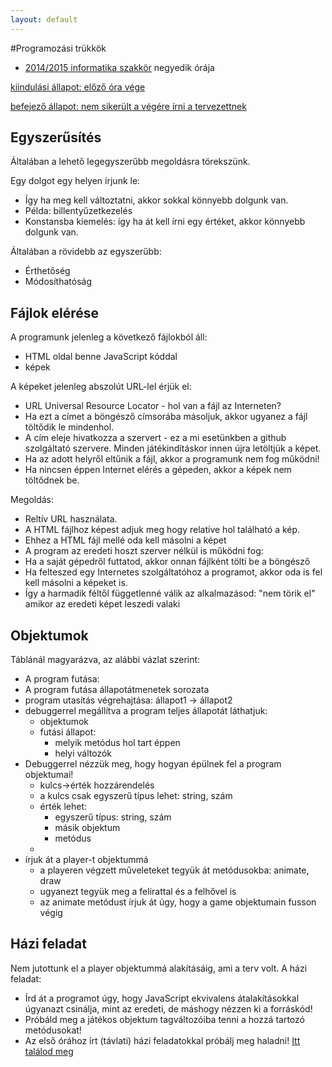 ```yaml
---
layout: default
---
```

#Programozási trükkök
 
 - [2014/2015 informatika szakkör][szakkor_honlap] negyedik órája

[szakkor_honlap]: http://rizsi.github.io/szakkor2014/index.html

[kiindulási állapot: előző óra vége](game-00.html)

[befejező állapot: nem sikerült a végére írni a tervezettnek](game-final.html)


## Egyszerűsítés
Általában a lehető legegyszerűbb megoldásra törekszünk.

Egy dolgot egy helyen írjunk le:
 * Így ha meg kell változtatni, akkor sokkal könnyebb dolgunk van.
 * Példa: billentyűzetkezelés
  * Konstansba kiemelés: így ha át kell írni egy értéket, akkor könnyebb dolgunk van.

Általában a rövidebb az egyszerűbb:
 * Érthetőség
 * Módosíthatóság

## Fájlok elérése

A programunk jelenleg a következő fájlokból áll:
 * HTML oldal benne JavaScript kóddal
 * képek

A képeket jelenleg abszolút URL-lel érjük el:
 * URL Universal Resource Locator - hol van a fájl az Interneten?
  * Ha ezt a címet a böngésző címsorába másoljuk, akkor ugyanez a fájl töltődik le mindenhol.
  * A cím eleje hivatkozza a szervert - ez a mi esetünkben a github szolgáltató szervere. Minden játékindításkor innen újra letöltjük a képet.
 * Ha az adott helyről eltűnik a fájl, akkor a programunk nem fog működni!
 * Ha nincsen éppen Internet elérés a gépeden, akkor a képek nem töltődnek be.

Megoldás:
 * Reltív URL használata.
 * A HTML fájlhoz képest adjuk meg hogy relatíve hol található a kép.
 * Ehhez a HTML fájl mellé oda kell másolni a képet
 * A program az eredeti hoszt szerver nélkül is működni fog:
  * Ha a saját gépedről futtatod, akkor onnan fájlként tölti be a böngésző
  * Ha felteszed egy Internetes szolgáltatóhoz a programot, akkor oda is fel kell másolni a képeket is.
 * Így a harmadik féltől függetlenné válik az alkalmazásod: "nem törik el" amikor az eredeti képet leszedi valaki

## Objektumok

Táblánál magyarázva, az alábbi vázlat szerint:

 * A program futása:
  * A program futása állapotátmenetek sorozata
  * program utasítás végrehajtása: állapot1 -> állapot2
  * debuggerrel megállítva a program teljes állapotát láthatjuk:
    * objektumok
    * futási állapot:
      * melyik metódus hol tart éppen
      * helyi változók
 * Debuggerrel nézzük meg, hogy hogyan épülnek fel a program objektumai!
   * kulcs->érték hozzárendelés
   * a kulcs csak egyszerű típus lehet: string, szám
   * érték lehet:
     * egyszerű típus: string, szám
     * másik objektum
     * metódus
   * 
 * írjuk át a player-t objektummá
   * a playeren végzett műveleteket tegyük át metódusokba: animate, draw
   * ugyanezt tegyük meg a felirattal és a felhővel is
   * az animate metódust írjuk át úgy, hogy a game objektumain fusson végig

## Házi feladat

Nem jutottunk el a player objektummá alakításáig, ami a terv volt. A házi feladat:
 * Írd át a programot úgy, hogy JavaScript ekvivalens átalakításokkal úgyanazt csinálja, mint az eredeti, de máshogy nézzen ki a forráskód!
 * Próbáld meg a játékos objektum tagváltozóiba tenni a hozzá tartozó metódusokat!
 * Az első órához írt (távlati) házi feladatokkal próbálj meg haladni! [Itt találod meg](../sa-01/index.html)
 
   
